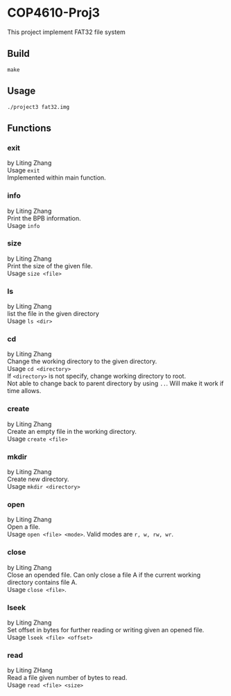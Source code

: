# COP4610-Proj3
This project implement FAT32 file system </br>
## Build
`make` </br>
## Usage
`./project3 fat32.img`

## Functions 
### exit
by Liting Zhang </br>
Usage `exit`</br>
Implemented within main function. </br>

### info
by Liting Zhang </br>
Print the BPB information. </br>
Usage `info` </br>

### size 
by Liting Zhang </br>
Print the size of the given file. </br>
Usage `size <file>` </br>

### ls
by Liting Zhang </br>
list the file in the given directory </br>
Usage `ls <dir>` </br>

### cd  
by Liting Zhang </br>
Change the working directory to the given directory. </br>
Usage `cd <directory>` </br>
If `<directory>` is not specify, change working directory to root. </br>
Not able to change back to parent directory by using `..`. Will make it work if time allows. </br>

### create
by Liting Zhang </br>
Create an empty file in the working directory. </br>
Usage `create <file>` </br>

### mkdir 
by Liting Zhang </br>
Create new directory. </br>
Usage `mkdir <directory>` </br>

### open
by Liting Zhang </br>
Open a file. </br>
Usage `open <file> <mode>`. Valid modes are `r, w, rw, wr`. </br>

### close
by Liting Zhang </br>
Close an opended file. Can only close a file A if the current working directory contains file A.</br>
Usage `close <file>`. 

### lseek
by Liting Zhang </br>
Set offset in bytes for further reading or writing given an opened file. </br>
Usage `lseek <file> <offset>`

### read
by Liting ZHang </br>
Read a file given number of bytes to read. </br>
Usage `read <file> <size>`
